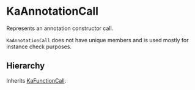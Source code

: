 # KaAnnotationCall

Represents an annotation constructor call.

`KaAnnotationCall` does not have unique members and is used mostly for instance check purposes.

## Hierarchy

Inherits [KaFunctionCall](KaFunctionCall.md).
